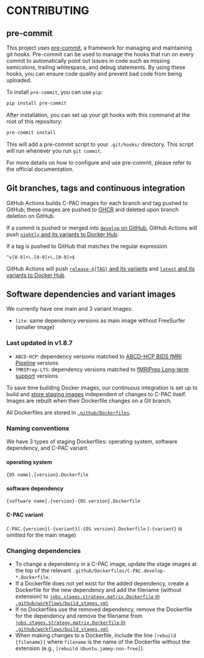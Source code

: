 <!-- Copyright (C) 2022-2024  C-PAC Developers

This file is part of C-PAC.

C-PAC is free software: you can redistribute it and/or modify it under the terms of the GNU Lesser General Public License as published by the Free Software Foundation, either version 3 of the License, or (at your option) any later version.

C-PAC is distributed in the hope that it will be useful, but WITHOUT ANY WARRANTY; without even the implied warranty of MERCHANTABILITY or FITNESS FOR A PARTICULAR PURPOSE. See the GNU Lesser General Public License for more details.

You should have received a copy of the GNU Lesser General Public License along with C-PAC. If not, see <https://www.gnu.org/licenses/>. -->

# CONTRIBUTING

## pre-commit

This project uses [pre-commit](https://pre-commit.com/), a framework for managing and maintaining git hooks. Pre-commit can be used to manage the hooks that run on every commit to automatically point out issues in code such as missing semicolons, trailing whitespace, and debug statements. By using these hooks, you can ensure code quality and prevent bad code from being uploaded.

To install `pre-commit`, you can use `pip`:

```bash
pip install pre-commit
```

After installation, you can set up your git hooks with this command at the root of this repository:

```bash
pre-commit install
```

This will add a pre-commit script to your `.git/hooks/` directory. This script will run whenever you run `git commit`.

For more details on how to configure and use pre-commit, please refer to the official documentation.

## Git branches, tags and continuous integration

GitHub Actions builds C-PAC images for each branch and tag pushed to GitHub; these images are pushed to <span title="GitHub Container Registry">[GHCR](https://github.com/FCP-INDI/C-PAC/pkgs/container/c-pac/versions)</span> and deleted upon branch deletion on GitHub.

If a commit is pushed or merged into [`develop` on GitHub](https://github.com/FCP-INDI/C-PAC/tree/develop), GitHub Actions will push [`nightly` and its variants to Docker Hub](https://hub.docker.com/repository/registry-1.docker.io/fcpindi/c-pac/tags?page=1&ordering=last_updated&name=nightly).

If a tag is pushed to GitHub that matches the regular expression

```Regular Expression
^v[0-9]+\.[0-9]+\.[0-9]+$
```

GitHub Actions will push [`release-${TAG}` and its variants](https://hub.docker.com/repository/registry-1.docker.io/fcpindi/c-pac/tags?page=1&ordering=last_updated&name=release-) and [`latest` and its variants to Docker Hub](https://hub.docker.com/repository/registry-1.docker.io/fcpindi/c-pac/tags?page=1&ordering=last_updated&name=latest).

## Software dependencies and variant images

We currently have one main and 3 variant images:

* `lite`: same dependency versions as main image without FreeSurfer (smaller image)

### Last updated in v1.8.7

* `ABCD-HCP`: dependency versions matched to [ABCD-HCP BIDS fMRI Pipeline](https://github.com/DCAN-Labs/abcd-hcp-pipeline/releases/tag/v0.1.1) versions
* `fMRIPrep-LTS`: dependency versions matched to [fMRIPrep Long-term support](https://reproducibility.stanford.edu/fmriprep-lts/) versions

To save time building Docker images, our continuous integration is set up to build and [store staging images](https://github.com/FCP-INDI?tab=packages&repo_name=C-PAC) independent of changes to C-PAC itself. Images are rebuilt when their Dockerfile changes on a Git branch.

All Dockerfiles are stored in [`.github/Dockerfiles`](./.github/Dockerfiles).

### Naming conventions

We have 3 types of staging Dockerfiles: operating system, software dependency, and C-PAC variant.

#### operating system

`{OS name}.{version}.Dockerfile`

#### software dependency

`{software name}.{version}-{OS version}.Dockerfile`

#### C-PAC variant

`C-PAC.{version}[-{variant}]-{OS version}.Dockerfile` (`-{variant}` is omitted for the main image)

### Changing dependencies

* To change a dependency in a C-PAC image, update the stage images at the top of the relevant `.github/Dockerfiles/C-PAC.develop-*.Dockerfile`.
* If a Dockerfile does not yet exist for the added dependency, create a Dockerfile for the new dependency and add the filename (without extension) to [`jobs.stages.strategy.matrix.Dockerfile` in `.github/workflows/build_stages.yml`](https://github.com/FCP-INDI/C-PAC/blob/4e18916384e52c3dc9610aea3eed537c19d480e3/.github/workflows/build_stages.yml#L77-L97)
* If no Dockerfiles use the removed dependency, remove the Dockerfile for the dependency and remove the filename from [`jobs.stages.strategy.matrix.Dockerfile` in `.github/workflows/build_stages.yml`](https://github.com/FCP-INDI/C-PAC/blob/4e18916384e52c3dc9610aea3eed537c19d480e3/.github/workflows/build_stages.yml#L77-L97)
* When making changes to a Dockerfile, include the line `[rebuild {filename}]` where `filename` is the name of the Dockerfile without the extension (e.g., `[rebuild Ubuntu.jammy-non-free]`).
